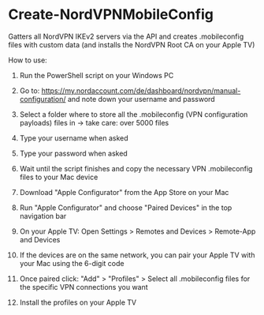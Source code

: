 # Create-NordVPNMobileConfig
Gatters all NordVPN IKEv2 servers via the API and creates .mobileconfig files with custom data  (and installs the NordVPN Root CA on your Apple TV)

How to use:

1. Run the PowerShell script on your Windows PC
   
2. Go to: https://my.nordaccount.com/de/dashboard/nordvpn/manual-configuration/ and note down your username and password
   
3. Select a folder where to store all the .mobileconfig (VPN configuration payloads) files in -> take care: over 5000 files
   
4. Type your username when asked
   
5. Type your password when asked
   
6. Wait until the script finishes and copy the necessary VPN .mobileconfig files to your Mac device

7. Download "Apple Configurator" from the App Store on your Mac

8. Run "Apple Configurator" and choose "Paired Devices" in the top navigation bar

9. On your Apple TV: Open Settings > Remotes and Devices > Remote-App and Devices

10. If the devices are on the same network, you can pair your Apple TV with your Mac using the 6-digit code

11. Once paired click: "Add" > "Profiles" > Select all .mobileconfig files for the specific VPN connections you want

12. Install the profiles on your Apple TV
